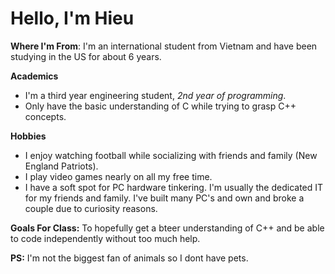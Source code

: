 # Hello, I'm Hieu

**Where I'm From**:
I'm an international student from Vietnam and have been studying in the US for about 6 years.

**Academics**
+ I'm a third year engineering student, *2nd year of programming*.
+ Only have the basic understanding of C while trying to grasp C++ concepts.

**Hobbies**
+ I enjoy watching football while socializing with friends and family (New England Patriots).
+ I play video games nearly on all my free time.
+ I have a soft spot for PC hardware tinkering. I'm usually the dedicated IT for my friends and family. I've built many PC's and own and broke a couple due to curiosity reasons.

**Goals For Class:**
To hopefully get a bteer understanding of C++ and be able to code independently without too much help.

**PS:**
I'm not the biggest fan of animals so I dont have pets.
